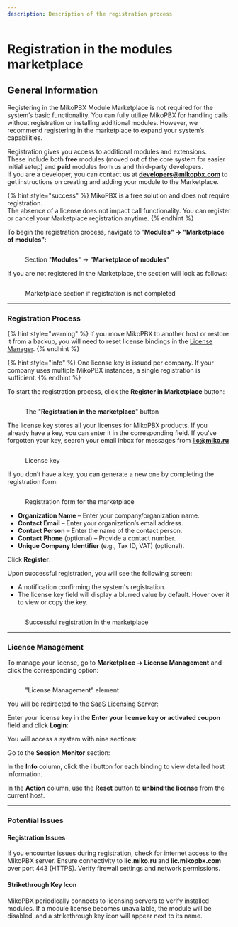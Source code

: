 ```yaml
---
description: Description of the registration process
---
```


# Registration in the modules marketplace

## General Information

Registering in the MikoPBX Module Marketplace is not required for the system’s basic functionality. You can fully utilize MikoPBX for handling calls without registration or installing additional modules. However, we recommend registering in the marketplace to expand your system’s capabilities.

Registration gives you access to additional modules and extensions.\
These include both **free** modules (moved out of the core system for easier initial setup) and **paid** modules from us and third-party developers.\
If you are a developer, you can contact us at **developers@mikopbx.com** to get instructions on creating and adding your module to the Marketplace.

{% hint style="success" %}
MikoPBX is a free solution and does not require registration.\
The absence of a license does not impact call functionality. You can register or cancel your Marketplace registration anytime.
{% endhint %}

To begin the registration process, navigate to "**Modules" -> "Marketplace of modules"**:

<figure><img src="../../.gitbook/assets/marketplaceOfModulesSectionNav.png" alt=""><figcaption><p>Section "<strong>Modules</strong>" -> "<strong>Marketplace of modules</strong>"</p></figcaption></figure>

If you are not registered in the Marketplace, the section will look as follows:

<figure><img src="../../.gitbook/assets/startPageMarketplaceMikoPBX.png" alt=""><figcaption><p>Marketplace section if registration is not completed</p></figcaption></figure>

***

### Registration Process

{% hint style="warning" %}
If you move MikoPBX to another host or restore it from a backup, you will need to reset license bindings in the [License Manager](https://lm.mikopbx.com).
{% endhint %}

{% hint style="info" %}
One license key is issued per company. If your company uses multiple MikoPBX instances, a single registration is sufficient.
{% endhint %}

To start the registration process, click the **Register in Marketplace** button:

<figure><img src="../../.gitbook/assets/registrationBtn.png" alt=""><figcaption><p>The "<strong>Registration in the marketplace</strong>" button</p></figcaption></figure>

The license key stores all your licenses for MikoPBX products. If you already have a key, you can enter it in the corresponding field. If you've forgotten your key, search your email inbox for messages from **lic@miko.ru**

<figure><img src="../../.gitbook/assets/licenceManagmentSection.png" alt=""><figcaption><p>License key</p></figcaption></figure>

If you don’t have a key, you can generate a new one by completing the registration form:

<figure><img src="../../.gitbook/assets/registrationField.png" alt=""><figcaption><p>Registration form for the marketplace</p></figcaption></figure>

* **Organization Name** – Enter your company/organization name.
* **Contact Email** – Enter your organization’s email address.
* **Contact Person** – Enter the name of the contact person.
* **Contact Phone** (optional) – Provide a contact number.
* **Unique Company Identifier** (e.g., Tax ID, VAT) (optional).

Click **Register**.

Upon successful registration, you will see the following screen:

* A notification confirming the system's registration.
* The license key field will display a blurred value by default. Hover over it to view or copy the key.

<figure><img src="../../.gitbook/assets/sucessfulRegistration.png" alt=""><figcaption><p>Successful registration in the marketplace</p></figcaption></figure>

***

### License Management

To manage your license, go to **Marketplace -> License Management** and click the corresponding option:

<figure><img src="../../.gitbook/assets/licenseManagementBtn.png" alt=""><figcaption><p>"License Management" element</p></figcaption></figure>

You will be redirected to the [SaaS Licensing Server](https://lm.mikopbx.com/client-cabinet/session/index/):

Enter your license key in the **Enter your license key or activated coupon** field and click **Login**:

You will access a system with nine sections:

Go to the **Session Monitor** section:

In the **Info** column, click the **i** button for each binding to view detailed host information.

In the **Action** column, use the **Reset** button to **unbind the license** from the current host.

***

### Potential Issues

#### Registration Issues

If you encounter issues during registration, check for internet access to the MikoPBX server. Ensure connectivity to **lic.miko.ru** and **lic.mikopbx.com** over port 443 (HTTPS). Verify firewall settings and network permissions.

#### Strikethrough Key Icon

MikoPBX periodically connects to licensing servers to verify installed modules. If a module license becomes unavailable, the module will be disabled, and a strikethrough key icon will appear next to its name.
